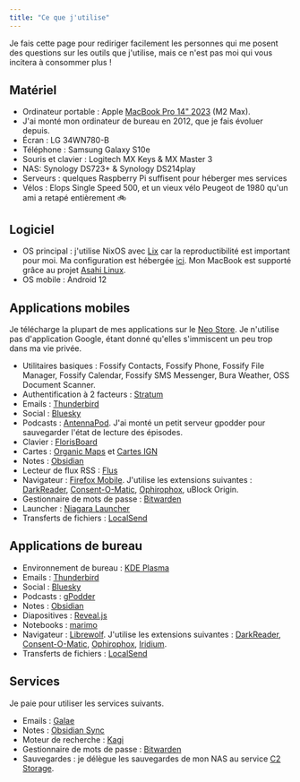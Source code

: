 ```yaml
---
title: "Ce que j'utilise"
---
```


Je fais cette page pour rediriger facilement les personnes qui me posent des questions sur les outils que j'utilise, mais ce n'est pas moi qui vous incitera à consommer plus !

## Matériel

- Ordinateur portable : Apple [MacBook Pro 14" 2023](https://support.apple.com/en-us/111340) (M2 Max).
- J'ai monté mon ordinateur de bureau en 2012, que je fais évoluer depuis.
- Écran : LG 34WN780-B
- Téléphone : Samsung Galaxy S10e
- Souris et clavier : Logitech MX Keys & MX Master 3
- NAS: Synology DS723+ & Synology DS214play
- Serveurs : quelques Raspberry Pi suffisent pour héberger mes services
- Vélos : Elops Single Speed 500, et un vieux vélo Peugeot de 1980 qu'un ami a retapé entièrement 🚲

## Logiciel

- OS principal : j'utilise NixOS avec [Lix](https://lix.systems/) car la reproductibilité est important pour moi. Ma configuration est hébergée [ici](https://github.com/thomas-bouvier/dotfiles). Mon MacBook est supporté grâce au projet [Asahi Linux](https://asahilinux.org).
- OS mobile : Android 12


## Applications mobiles

Je télécharge la plupart de mes applications sur le [Neo Store](https://f-droid.org/packages/com.machiav3lli.fdroid/). Je n'utilise pas d'application Google, étant donné qu'elles s'immiscent un peu trop dans ma vie privée.

- Utilitaires basiques : Fossify Contacts, Fossify Phone, Fossify File Manager, Fossify Calendar, Fossify SMS Messenger, Bura Weather, OSS Document Scanner.
- Authentification à 2 facteurs : [Stratum](https://stratumauth.com/)
- Emails : [Thunderbird](https://www.thunderbird.net/fr/mobile/)
- Social : [Bluesky](https://bsky.social)
- Podcasts : [AntennaPod](https://antennapod.org/). J'ai monté un petit serveur gpodder pour sauvegarder l'état de lecture des épisodes.
- Clavier : [FlorisBoard](https://florisboard.org/)
- Cartes : [Organic Maps](https://organicmaps.app/) et [Cartes IGN](https://www.ign.fr/telechargez-application-cartographique-cartes-ign)
- Notes : [Obsidian](https://obsidian.md/)
- Lecteur de flux RSS : [Flus](https://flus.fr/)
- Navigateur : [Firefox Mobile](https://www.mozilla.org/fr/firefox/browsers/mobile/). J'utilise les extensions suivantes : [DarkReader](https://darkreader.org/), [Consent-O-Matic](https://consentomatic.au.dk/), [Ophirophox](https://ophirofox.ophir.dev/), uBlock Origin.
- Gestionnaire de mots de passe : [Bitwarden](https://bitwarden.com/)
- Launcher : [Niagara Launcher](https://niagaralauncher.app/)
- Transferts de fichiers : [LocalSend](https://localsend.org/)

## Applications de bureau

- Environnement de bureau : [KDE Plasma](https://kde.org/plasma-desktop/)
- Emails : [Thunderbird](https://www.thunderbird.net/fr/desktop/)
- Social : [Bluesky](https://bsky.social)
- Podcasts : [gPodder](https://gpodder.github.io/)
- Notes : [Obsidian](https://obsidian.md/)
- Diapositives : [Reveal.js](https://revealjs.com/)
- Notebooks : [marimo](https://marimo.io/)
- Navigateur : [Librewolf](https://librewolf.net/). J'utilise les extensions suivantes : [DarkReader](https://darkreader.org/), [Consent-O-Matic](https://consentomatic.au.dk/), [Ophirophox](https://ophirofox.ophir.dev/), [Iridium](https://github.com/ParticleCore/Iridium).
- Transferts de fichiers : [LocalSend](https://localsend.org/)

## Services

Je paie pour utiliser les services suivants.

- Emails : [Galae](https://www.galae.net/en/)
- Notes : [Obsidian Sync](https://obsidian.md/sync)
- Moteur de recherche : [Kagi](https://kagi.com/settings?p=billing_plan)
- Gestionnaire de mots de passe : [Bitwarden](https://bitwarden.com/)
- Sauvegardes : je délègue les sauvegardes de mon NAS au service [C2 Storage](https://c2.synology.com/en-global/storage/overview).
